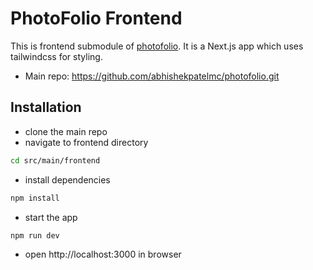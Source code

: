 # PhotoFolio Frontend

This is frontend submodule of [photofolio](https://github.com/abhishekpatelmc/photofolio.git). It is a Next.js app which uses tailwindcss for styling.

- Main repo: https://github.com/abhishekpatelmc/photofolio.git

## Installation

- clone the main repo
- navigate to frontend directory

```bash
cd src/main/frontend
```

- install dependencies

```bash
npm install
```

- start the app

```bash
npm run dev
```

- open http://localhost:3000 in browser
